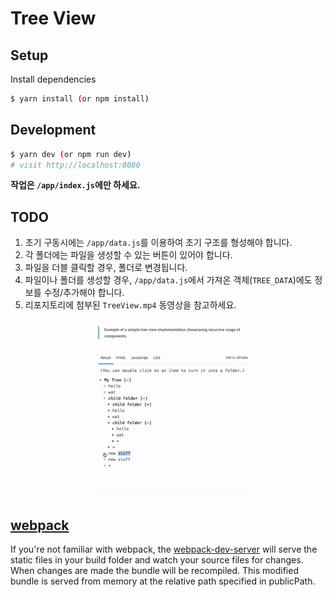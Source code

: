 # Tree View

## Setup

Install dependencies

```sh
$ yarn install (or npm install)
```

## Development

```sh
$ yarn dev (or npm run dev)
# visit http://localhost:8080
```
**작업은 `/app/index.js`에만 하세요.**

## TODO

1. 초기 구동시에는 `/app/data.js`를 이용하여 초기 구조를 형성해야 합니다.
2. 각 폴더에는 파일을 생성할 수 있는 버튼이 있어야 합니다.
3. 파일을 더블 클릭할 경우, 폴더로 변경됩니다.
4. 파일이나 폴더를 생성할 경우, `/app/data.js`에서 가져온 객체(`TREE_DATA`)에도 정보를 수정/추가해야 합니다.
5. 리포지토리에 첨부된 `TreeView.mp4` 동영상을 참고하세요.

![Tree View](/tree-view.gif)

## [webpack](https://webpack.js.org/)
If you're not familiar with webpack, the [webpack-dev-server](https://webpack.js.org/configuration/dev-server/) will serve the static files in your build folder and watch your source files for changes.
When changes are made the bundle will be recompiled. This modified bundle is served from memory at the relative path specified in publicPath.
